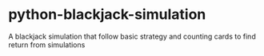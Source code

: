 # python-blackjack-simulation
A blackjack simulation that follow basic strategy and counting cards to find return from simulations
